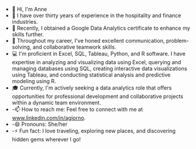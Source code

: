 - 👋 Hi, I'm Anne
- 👀 I have over thirty years of experience in the hospitality and finance industries.
- 🌱 Recently, I obtained a Google Data Analytics certificate to enhance my skills further.
- 💼 Throughout my career, I've honed excellent communication, problem-solving, and collaborative teamwork skills.
- 💻 I'm proficient in Excel, SQL, Tableau, Python, and R software. I have expertise in analyzing and visualizing data using Excel, querying and managing databases using SQL, creating interactive data 
visualizations using Tableau, and conducting statistical analysis and predictive modeling using R.
- 🎓 Currently, I'm actively seeking a data analytics role that offers opportunities for professional development and collaborative projects within a dynamic team environment.
- -📫 How to reach me: Feel free to connect with me at www.linkedin.com/in/agiorno.
- -😄 Pronouns: She/her
- -⚡ Fun fact: I love traveling, exploring new places, and discovering hidden gems wherever I go!

<!---
amgiorno/amgiorno is a ✨ special ✨ repository because its `README.md` (this file) appears on your GitHub profile.
You can click the Preview link to take a look at your changes.
--->
